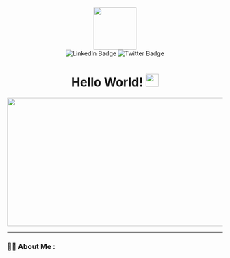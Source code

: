 <div id="header" align="center">
  <img src="https://media4.giphy.com/media/CEHtFH3rJ6xdhBUKIT/giphy.gif?cid=6c09b9522mepm13qoc2nergwotfttxqqn8760bnxv6o6vueo&ep=v1_internal_gif_by_id&rid=giphy.gif&ct=s" width="100"/>
<div id="badges">
  <img src="https://img.shields.io/badge/LinkedIn-blue?style=for-the-badge&logo=linkedin&logoColor=white" alt="LinkedIn Badge"/>
  <img src="https://img.shields.io/badge/Twitter-black?style=for-the-badge&logo=x&logoColor=white" alt="Twitter Badge"/>
</div>
<img src="https://komarev.com/ghpvc/?username=sourovch&style=flat-square&color=blue" alt=""/> 
<h1>
 Hello World!
  <img src="https://media.giphy.com/media/hvRJCLFzcasrR4ia7z/giphy.gif" width="30px"/>
</h1>
</div>
<div align="center">
  <img src="https://media1.giphy.com/media/dtra4r7NXUlI5XRfOR/giphy.gif" width="600" height="300"/>
</div>

---

### :man_technologist: About Me :
